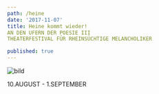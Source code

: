 ```yaml
---
path: /heine
date: '2017-11-07'
title: Heine kommt wieder!        
AN DEN UFERN DER POESIE III    
THEATERFESTIVAL FÜR RHEINSÜCHTIGE MELANCHOLIKER           

published: true
---
```


![bild](/ufer-paddel.jpg)

10.AUGUST - 1.SEPTEMBER

